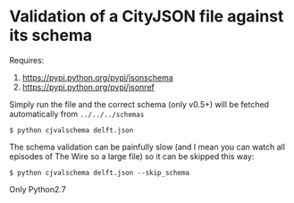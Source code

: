 
# Validation of a CityJSON file against its schema

Requires:

  1. https://pypi.python.org/pypi/jsonschema
  2. https://pypi.python.org/pypi/jsonref

Simply run the file and the correct schema (only v0.5+) will be fetched automatically from `../../../schemas`

    $ python cjvalschema delft.json

The schema validation can be painfully slow (and I mean you can watch all episodes of The Wire so a large file) so it can be skipped this way:

    $ python cjvalschema delft.json --skip_schema
    
Only Python2.7
